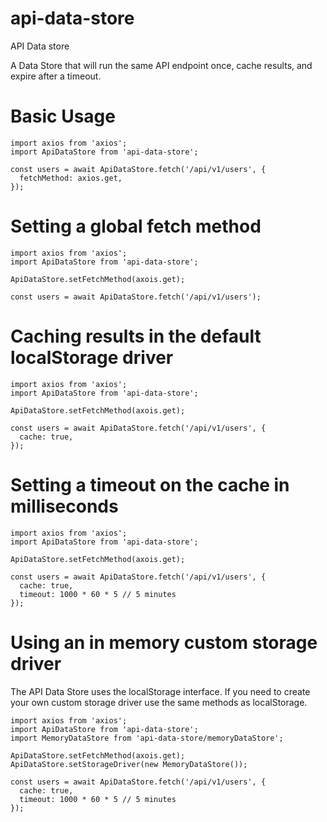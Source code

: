 # api-data-store
API Data store

A Data Store that will run the same API endpoint once, cache results, and expire after a timeout.

# Basic Usage

```
import axios from 'axios';
import ApiDataStore from 'api-data-store';

const users = await ApiDataStore.fetch('/api/v1/users', {
  fetchMethod: axios.get,
});
```

# Setting a global fetch method

```
import axios from 'axios';
import ApiDataStore from 'api-data-store';

ApiDataStore.setFetchMethod(axois.get);

const users = await ApiDataStore.fetch('/api/v1/users');
```

# Caching results in the default localStorage driver

```
import axios from 'axios';
import ApiDataStore from 'api-data-store';

ApiDataStore.setFetchMethod(axois.get);

const users = await ApiDataStore.fetch('/api/v1/users', {
  cache: true,
});
```

# Setting a timeout on the cache in milliseconds

```
import axios from 'axios';
import ApiDataStore from 'api-data-store';

ApiDataStore.setFetchMethod(axois.get);

const users = await ApiDataStore.fetch('/api/v1/users', {
  cache: true,
  timeout: 1000 * 60 * 5 // 5 minutes
});
```

# Using an in memory custom storage driver

The API Data Store uses the localStorage interface. If you need to create your own custom storage driver use the same methods as localStorage.

```
import axios from 'axios';
import ApiDataStore from 'api-data-store';
import MemoryDataStore from 'api-data-store/memoryDataStore';

ApiDataStore.setFetchMethod(axois.get);
ApiDataStore.setStorageDriver(new MemoryDataStore());

const users = await ApiDataStore.fetch('/api/v1/users', {
  cache: true,
  timeout: 1000 * 60 * 5 // 5 minutes
});
```